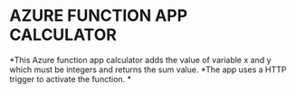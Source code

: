 # AZURE FUNCTION APP CALCULATOR
*This Azure function app calculator adds the value of variable x and y which must be integers and returns the sum value.
*The app uses a HTTP trigger to activate the function.
*
